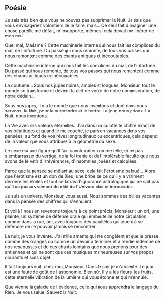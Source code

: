 <div class="container">
    <div class="poetry">
        <h2>Poésie</h2>
        <p>Je sais très bien que vous ne pouvez pas supprimer la Nuit. Je sais que vous envisageriez volontiers de le faire, mais... Ce seul fait d'imaginer une chose pareille me défait, m'insupporte, même si cela devait me libérer de mon mal.</p>
        <p><strong></strong> Quel mal, Madame ? Cette machinerie interne qui nous fait les complices du mal, de l'infortune. Du passé qui nous remonte, de tous vos passés qui nous remontent comme des chants antiques et inécoutables.</p>
        <p>Cette machinerie interne qui nous fait les complices du mal, de l'infortune. Du passé qui nous remonte, de tous vos passés qui nous remontent comme des chants antiques et inécoutables.</p>
        <p>La coutume... Sous nos jupes noires, amples et longues, Monsieur, tout le monde se transforme et devient la clef de voûte de notre commisération, de notre dédain...</p>
        <p>Sous nos jupes, il y a le monde que nous inventons et dont nous nous servons, le Nuit, pour le surprendre et le battre. Le jour, nous prions. La Nuit, nous inventons.</p>
        <p>La Vie avec ses valeurs éternelles. J'ai dans ma culotte le chiffre exact de vos béatitudes et quand je me couche, je pars en vacances dans vos pensées, au fond de vos rêves longitudinaux ou excentriques, cela dépend de la valeur que vous attribuez à la géométrie du sexe.</p>
        <p>Le sexe est une figure qu'il faut savoir traiter comme telle, et ne pas s'embarrasser du vertige, de la foi trahie et de l'intolérable faculté que nous avons de le vêtir d'irrévérences, d'insomnies jouées et calculées.</p>
        <p>Parce que la pensée se mêlant au sexe, cela fait l'érotisme bafoué... Alors que l'érotisme est un don de Dieu, une bribe de ce qu'il y a vraiment derrière les étoiles et tout ce fatras d'ignorance astrologique qui ne sait pas qu'il se passe vraiment du côté de l'Univers clos et introuvable.</p>
        <p>Je suis un univers, Monsieur, vous aussi. Nous sommes des bulles vacantes dans la pensée des chiffres qui s'ennuient.</p>
        <p>Et voilà ! nous en revenons toujours à ce point précis, Monsieur : un cri, une plainte, un système de défense orale qui embouteille notre circulation, comme dans la rue, oui, avec toujours des parallèles qui jouent à se défendre de ne pouvoir jamais se rencontrer.</p>
        <p>La nuit, je vous invente. J'ai mille amants qui me congèlent et que je presse comme des oranges ou comme un devoir à terminer et à rendre indemne de nos rescousses et de ces chants lointains que nous prenons pour des antiennes et qui ne sont que des musiques malheureuses sur vos propos courants et sans objet.</p>
        <p>Il fait toujours nuit, chez moi, Monsieur. Dans le soir je m'absente. Le jour est une faute de goût de l'astronomie. Bien sûr, il y a les fleurs, les fruits, cette éternelle vibration de la lumière qui vous étonne et qui m'ennuie.</p>
        <p>Que vienne la galaxie de l'évidence, celle qui nous apprendra le langage du Rien. Je vous salue. Sauvez la Nuit.</p>
    </div>
</div>




